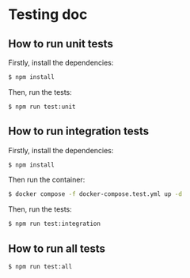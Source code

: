 # Testing doc

## How to run unit tests

Firstly, install the dependencies:

```bash
$ npm install
```

Then, run the tests:

```bash
$ npm run test:unit
```

## How to run integration tests
Firstly, install the dependencies:

```bash
$ npm install
```

Then run the container:

```bash
$ docker compose -f docker-compose.test.yml up -d 
```

Then, run the tests:

```bash
$ npm run test:integration
```

## How to run all tests
```bash
$ npm run test:all
```